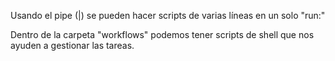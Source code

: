 Usando el pipe (|) se pueden hacer scripts de varias líneas en un solo "run:"

<!-- 
run: |
    echo "Hola mundo" >> hola.xt
    cat hola.txt
 -->

 <!-- Example 
 apt get install
  -->

Dentro de la carpeta "workflows" podemos tener scripts de shell que nos ayuden a gestionar las tareas.